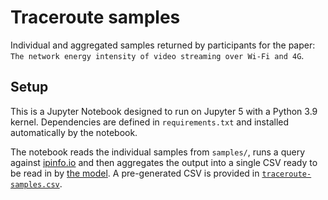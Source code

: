 # Traceroute samples

Individual and aggregated samples returned by participants for the paper: `The
network energy intensity of video streaming over Wi-Fi and 4G`.

## Setup

This is a Jupyter Notebook designed to run on Jupyter 5 with a Python 3.9
kernel. Dependencies are defined in `requirements.txt` and installed
automatically by the notebook.

The notebook reads the individual samples from `samples/`, runs a query against
[ipinfo.io](https://ipinfo.io) and then aggregates the output into a single CSV
ready to be read in by [the model](/model/). A pre-generated CSV is provided in
[`traceroute-samples.csv`](/traceroute-samples/traceroute-samples.csv).
